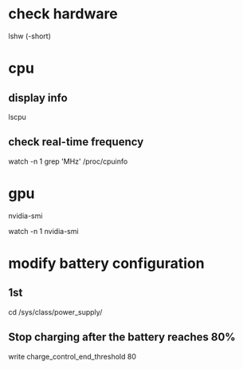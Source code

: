 # check hardware
lshw (-short)  
# cpu
## display info
lscpu  
## check real-time frequency
watch -n 1 grep 'MHz' /proc/cpuinfo  
# gpu
nvidia-smi  
  
watch -n 1 nvidia-smi  
# modify battery configuration
## 1st
cd /sys/class/power_supply/  
## Stop charging after the battery reaches 80%
write charge_control_end_threshold 80  
